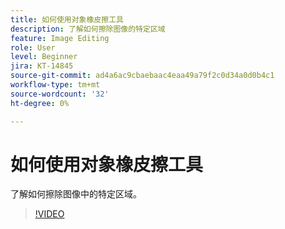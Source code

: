 ```yaml
---
title: 如何使用对象橡皮擦工具
description: 了解如何擦除图像的特定区域
feature: Image Editing
role: User
level: Beginner
jira: KT-14845
source-git-commit: ad4a6ac9cbaebaac4eaa49a79f2c0d34a0d0b4c1
workflow-type: tm+mt
source-wordcount: '32'
ht-degree: 0%

---
```


# 如何使用对象橡皮擦工具

了解如何擦除图像中的特定区域。

>[!VIDEO](https://video.tv.adobe.com/v/3427019?quality=12&learn=on&hidetitle=true)
